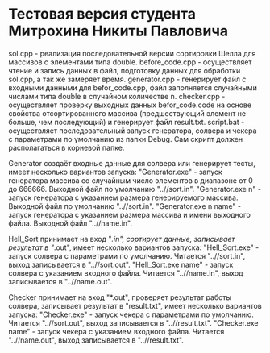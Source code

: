 # Тестовая версия студента Митрохина Никиты Павловича

 sol.cpp - реализация последовательной версии сортировки Шелла для массивов с элементами типа double.
 before_code.cpp - осуществляет чтение и запись данных в файл, подготовку данных для обработки sol.cpp, а так же замеряет время.
 generator.cpp - генерирует файл с входными данными для befor_code.cpp, файл заполняется случайными числами типа double в случайном количестве n.
 checker.cpp - осуществляет проверку выходных данных befor_code.code на основе свойства отсортированного массива (предшествующий элемент не больше, чем последующий) и генерирует файл result.txt.
 script.bat - осуществляет последовательный запуск генератора, солвера и чекера с параметрами по умолчанию из папки Debug. Сам скрипт должен располагаться в корневой папке.
 
 Generator создаёт входные данные для солвера или генерирует тесты, имеет несколько вариантов запуска:
 "Generator.exe" - запуск генератора массива со случайным число элементов в диапазоне от 0 до 666666. Выходной файл по умолчанию "..//sort.in".
 "Generator.exe n" - запуск генератора с указанием размера генерируемого массива. Выходной файл по умолчанию "..//sort.in".
 "Generator.exe n name" - запуск генератора с указанием размера массива и имени выходного файла. Выходной файл "..//name.in".
 
 Hell_Sort принимает на вход "*.in", сортирует данные, записывает результат в "*.out", имеет несколько вариантов запуска:
 "Hell_Sort.exe" - запуск солвера с параметрами по умолчанию. Читается "..//sort.in", выход записывается в "..//sort.out".
 "Hell_Sort.exe name" - запуск солвера с указанием входного файла. Читается "..//name.in", выход записывается в "..//name.out".
 
 Checker принимает на вход "*.out", проверяет результат работы солвера, записывает результат в "result.txt", имеет несколько вариантов запуска:
 "Checker.exe" - запуск чекера с параметрами по умолчанию. Читается "..//sort.out", выход записывается в "..//result.txt".
 "Checker.exe name" - запуск чекера с указанием входного файла. Читается "..//name.out", выход записывается в "..//result.txt".